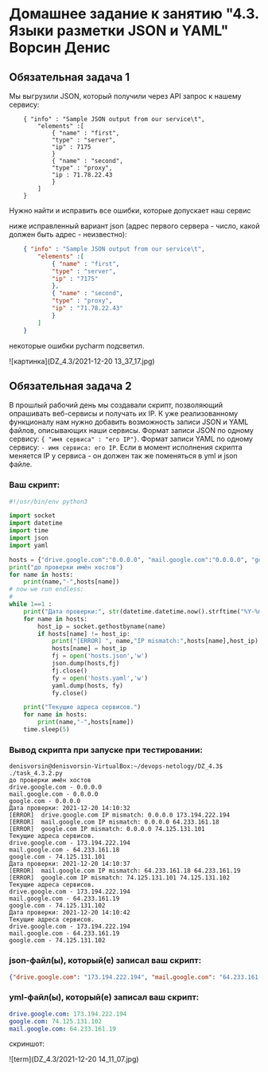 # Домашнее задание к занятию "4.3. Языки разметки JSON и YAML" Ворсин Денис


## Обязательная задача 1
Мы выгрузили JSON, который получили через API запрос к нашему сервису:
```
    { "info" : "Sample JSON output from our service\t",
        "elements" :[
            { "name" : "first",
            "type" : "server",
            "ip" : 7175 
            }
            { "name" : "second",
            "type" : "proxy",
            "ip : 71.78.22.43
            }
        ]
    }
```
  Нужно найти и исправить все ошибки, которые допускает наш сервис

  ниже исправленный вариант json (адрес первого сервера - число, какой должен быть адрес - неизвестно):

```json
    { "info" : "Sample JSON output from our service\t",
        "elements" :[
            { "name" : "first",
            "type" : "server",
            "ip" : "7175" 
            },
            { "name" : "second",
            "type" : "proxy",
            "ip" : "71.78.22.43"
            }
        ]
    }
```
некоторые ошибки pycharm подсветил.

![картинка](DZ_4.3/2021-12-20 13_37_17.jpg)

## Обязательная задача 2
В прошлый рабочий день мы создавали скрипт, позволяющий опрашивать веб-сервисы и получать их IP. К уже реализованному функционалу нам нужно добавить возможность записи JSON и YAML файлов, описывающих наши сервисы. Формат записи JSON по одному сервису: `{ "имя сервиса" : "его IP"}`. Формат записи YAML по одному сервису: `- имя сервиса: его IP`. Если в момент исполнения скрипта меняется IP у сервиса - он должен так же поменяться в yml и json файле.

### Ваш скрипт:
```python
#!/usr/bin/env python3

import socket
import datetime
import time
import json
import yaml

hosts = {"drive.google.com":"0.0.0.0", "mail.google.com":"0.0.0.0", "google.com":"0.0.0.0"}
print("до проверки имён хостов")
for name in hosts:
    print(name,"-",hosts[name])
# now we run endless:
#
while 1==1 :
    print("Дата проверки:", str(datetime.datetime.now().strftime("%Y-%m-%d %H:%M:%S")))
    for name in hosts:
        host_ip = socket.gethostbyname(name)
        if hosts[name] != host_ip:
            print("[ERROR] ", name,"IP mismatch:",hosts[name],host_ip)
            hosts[name] = host_ip
            fj = open('hosts.json','w')
            json.dump(hosts,fj)
            fj.close()
            fy = open('hosts.yaml','w')
            yaml.dump(hosts, fy)
            fy.close()

    print("Текущие адреса сервисов.")
    for name in hosts:
        print(name,"-",hosts[name])
    time.sleep(5)
```

### Вывод скрипта при запуске при тестировании:
```
denisvorsin@denisvorsin-VirtualBox:~/devops-netology/DZ_4.3$ ./task_4.3.2.py 
до проверки имён хостов
drive.google.com - 0.0.0.0
mail.google.com - 0.0.0.0
google.com - 0.0.0.0
Дата проверки: 2021-12-20 14:10:32
[ERROR]  drive.google.com IP mismatch: 0.0.0.0 173.194.222.194
[ERROR]  mail.google.com IP mismatch: 0.0.0.0 64.233.161.18
[ERROR]  google.com IP mismatch: 0.0.0.0 74.125.131.101
Текущие адреса сервисов.
drive.google.com - 173.194.222.194
mail.google.com - 64.233.161.18
google.com - 74.125.131.101
Дата проверки: 2021-12-20 14:10:37
[ERROR]  mail.google.com IP mismatch: 64.233.161.18 64.233.161.19
[ERROR]  google.com IP mismatch: 74.125.131.101 74.125.131.102
Текущие адреса сервисов.
drive.google.com - 173.194.222.194
mail.google.com - 64.233.161.19
google.com - 74.125.131.102
Дата проверки: 2021-12-20 14:10:42
Текущие адреса сервисов.
drive.google.com - 173.194.222.194
mail.google.com - 64.233.161.19
google.com - 74.125.131.102
```

### json-файл(ы), который(е) записал ваш скрипт:
```json
{"drive.google.com": "173.194.222.194", "mail.google.com": "64.233.161.19", "google.com": "74.125.131.102"}
```

### yml-файл(ы), который(е) записал ваш скрипт:
```yaml
drive.google.com: 173.194.222.194
google.com: 74.125.131.102
mail.google.com: 64.233.161.19
```
скриншот:

![term](DZ_4.3/2021-12-20 14_11_07.jpg)

